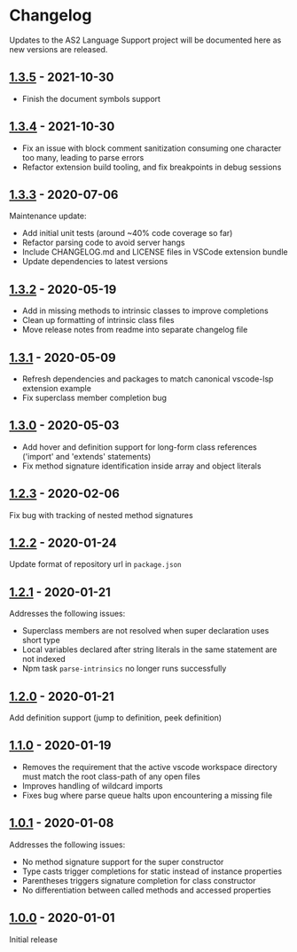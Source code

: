 # Changelog

Updates to the AS2 Language Support project will be documented here as new versions are released.

## [1.3.5](https://github.com/admvx/as2-language-support/compare/v1.3.4...v1.3.5) - 2021-10-30
- Finish the document symbols support

## [1.3.4](https://github.com/admvx/as2-language-support/compare/v1.3.3...v1.3.4) - 2021-10-30
- Fix an issue with block comment sanitization consuming one character too many, leading to parse errors
- Refactor extension build tooling, and fix breakpoints in debug sessions

## [1.3.3](https://github.com/admvx/as2-language-support/compare/v1.3.2...v1.3.3) - 2020-07-06
Maintenance update:
- Add initial unit tests (around ~40% code coverage so far)
- Refactor parsing code to avoid server hangs
- Include CHANGELOG.md and LICENSE files in VSCode extension bundle
- Update dependencies to latest versions

## [1.3.2](https://github.com/admvx/as2-language-support/compare/v1.3.1...v1.3.2) - 2020-05-19
- Add in missing methods to intrinsic classes to improve completions
- Clean up formatting of intrinsic class files
- Move release notes from readme into separate changelog file

## [1.3.1](https://github.com/admvx/as2-language-support/compare/v1.3.0...v1.3.1) - 2020-05-09
- Refresh dependencies and packages to match canonical vscode-lsp extension example
- Fix superclass member completion bug

## [1.3.0](https://github.com/admvx/as2-language-support/compare/v1.2.3...v1.3.0) - 2020-05-03
- Add hover and definition support for long-form class references ('import' and 'extends' statements)
- Fix method signature identification inside array and object literals

## [1.2.3](https://github.com/admvx/as2-language-support/compare/v1.2.2...v1.2.3) - 2020-02-06
Fix bug with tracking of nested method signatures

## [1.2.2](https://github.com/admvx/as2-language-support/compare/v1.2.1...v1.2.2) - 2020-01-24
Update format of repository url in `package.json`

## [1.2.1](https://github.com/admvx/as2-language-support/compare/v1.2.0...v1.2.1) - 2020-01-21
Addresses the following issues:
- Superclass members are not resolved when super declaration uses short type
- Local variables declared after string literals in the same statement are not indexed
- Npm task `parse-intrinsics` no longer runs successfully

## [1.2.0](https://github.com/admvx/as2-language-support/compare/v1.1.0...v1.2.0) - 2020-01-21
Add definition support (jump to definition, peek definition)

## [1.1.0](https://github.com/admvx/as2-language-support/compare/v1.0.1...v1.1.0) - 2020-01-19
- Removes the requirement that the active vscode workspace directory must match the root class-path of any open files
- Improves handling of wildcard imports
- Fixes bug where parse queue halts upon encountering a missing file

## [1.0.1](https://github.com/admvx/as2-language-support/compare/v1.0.0...v1.0.1) - 2020-01-08
Addresses the following issues:
- No method signature support for the super constructor
- Type casts trigger completions for static instead of instance properties
- Parentheses triggers signature completion for class constructor
- No differentiation between called methods and accessed properties

## [1.0.0](https://github.com/admvx/as2-language-support/releases/tag/v1.0.0) - 2020-01-01
Initial release
